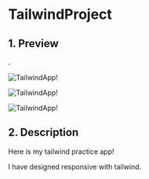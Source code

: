 # TailwindProject

## 1. Preview

.

![TailwindApp!](/images/one.png)

![TailwindApp!](/images/two.png)

![TailwindApp!](/frontend/public/images/three.png)

## 2. Description

Here is my tailwind practice app!

I have designed responsive with tailwind. 
